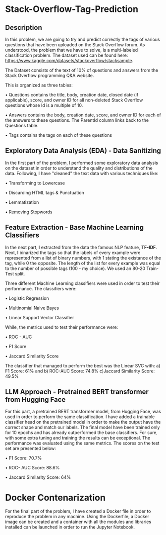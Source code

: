 # Stack-Overflow-Tag-Prediction

## Description
In this problem, we are going to try and predict correctly the tags of various questions that have been uploaded on the Stack Overflow forum. As understood, the problem that we have to solve, is a multi-labeled classification problem. The dataset used can be found here: https://www.kaggle.com/datasets/stackoverflow/stacksample.

The Dataset consists of the text of 10% of questions and answers from the Stack Overflow programming Q&A website.

This is organized as three tables:

&#8226; Questions contains the title, body, creation date, closed date (if applicable), score, and owner ID for all non-deleted Stack Overflow questions whose Id is a multiple of 10.

&#8226; Answers contains the body, creation date, score, and owner ID for each of the answers to these questions. The ParentId column links back to the Questions table.

&#8226; Tags contains the tags on each of these questions

## Exploratory Data Analysis (EDA) - Data Sanitizing

In the first part of the problem, I performed some exploratory data analysis on the dataset in order to understand the quality and distributions of the data. Following, I have "cleaned" the text data with various techniques like: 

&#8226; Transforming to Lowercase

&#8226; Discarding HTML tags & Punctuation

&#8226; Lemmatization 

&#8226; Removing Stopwords

## Feature Extraction - Base Machine Learning Classifiers

In the next part, I extracted from the data the famous NLP feature, **TF-IDF**. Next, I binarized the tags so that the labels of every example were represented from a list of binary numbers, with 1 stating the existance of the tag, while 0 the opposite. The length of the list for every example was equal to the number of possible tags (100 - my choice). We used an 80-20 Train-Test split.

Three different Machine Learning classifiers were used in order to test their performance. The classifiers were:

&#8226; Logistic Regression

&#8226; Multinomial Naive Bayes

&#8226; Linear Support Vector Classifier

While, the metrics used to test their performance were:

&#8226; ROC - AUC

&#8226; F1 Score

&#8226; Jaccard Similarity Score

The classifier that managed to perform the best was the Linear SVC with: a) F1 Score: 61% and b) ROC-AUC Score: 74.8% c)Jaccard Similarity Score: 49.5%

## LLM Approach - Pretrained BERT transformer from Hugging Face

For this part, a pretrained BERT transformer model, from Hugging Face, was used in order to perform the same classification. I have added a trainable classifier head on the pretrained model in order to make the output have the correct shape and match our labels. The final model have been trained only for 10 epochs and has already outperformed the base classifiers. For sure, with some extra tuning and training the results can be exceptional. The performance was evaluated using the same metrics. The scores on the test set are presented below:

&#8226; F1 Score: 70.7%

&#8226; ROC- AUC Score: 88.6%

&#8226; Jaccard Similarity Score: 64%

# Docker Contenarization 

For the final part of the problem, I have created a Docker file in order to reproduce the problem in any machine. Using the Dockerfile, a Docker image can be created and a container with all the modules and libraries installed can be launched in order to run the Jupyter Notebook.

